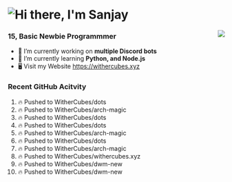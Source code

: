 <h1 align="left">
  <img src="https://raw.githubusercontent.com/WitherCubes/WitherCubes/master/header.svg" alt="Hi there, I'm Sanjay" />
</h1>

<a href="https://discord.com/users/745631160809422959">
  <img src="https://lanyard-profile-readme.vercel.app/api/745631160809422959?bg=23283d&borderRadius=15px" align="right" />
</a>

### 15, Basic Newbie Programmmer

- 🔭 I’m currently working on **multiple Discord bots**
- 🌱 I’m currently learning **Python, and Node.js**
- 🖥️ Visit my Website https://withercubes.xyz


### Recent GitHub Acitvity
<!--START_SECTION:activity-->
1. 🔥 Pushed to WitherCubes/dots
2. 🔥 Pushed to WitherCubes/arch-magic
3. 🔥 Pushed to WitherCubes/dots
4. 🔥 Pushed to WitherCubes/dots
5. 🔥 Pushed to WitherCubes/arch-magic
6. 🔥 Pushed to WitherCubes/dots
7. 🔥 Pushed to WitherCubes/arch-magic
8. 🔥 Pushed to WitherCubes/withercubes.xyz
9. 🔥 Pushed to WitherCubes/dwm-new
10. 🔥 Pushed to WitherCubes/dwm-new
<!--END_SECTION:activity-->